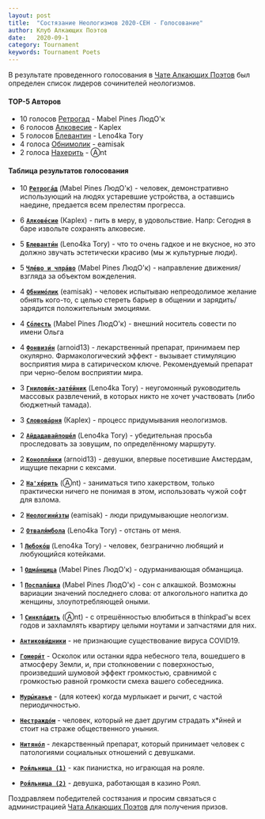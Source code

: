 ```yaml
---
layout: post
title:  "Состязание Неологизмов 2020-СЕН - Голосование"
author: Клуб Алкающих Поэтов
date:   2020-09-1
category: Tournament
keywords: Tournament Poets
---
```

В результате проведенного голосования в [Чате Алкающих Поэтов](https://t.me/joinchat/FC6kkBnP3OfzjUT__7YNnQ) был определен список лидеров сочинителей неологизмов.

#### TOP-5 Авторов
* 10 голосов <u>Ретрогад</u> - Mabel Pines ЛюдО'к
* 6 голосов <u>Алковесие</u> - Каplex
* 5 голосов <u>Блевантин</u> - Leno4ka Tory
* 4 голоса <u>Обнимолик</u> - eamisak
* 2 голоса <u>Нахерить</u> - Ⓐnt

<!--more-->

#### Таблица результатов голосования

* 10 **<u><code>Ретрога́д</code></u>** (Mabel Pines ЛюдО'к) - человек, демонстративно использующий на людях устаревшие устройства, а оставшись наедине, предается всем прелестям прогресса.
* 6 **<u><code>Алкове́сие</code></u>** (Каplex) - пить в меру, в удовольствие. Напр: Сегодня в баре извольте сохранять алковесие.
* 5 **<u><code>Блеванти́н</code></u>** (Leno4ka Tory) - что то очень гадкое и не вкусное, но это должно звучать эстетически красиво (мы ж культурные люди).
* 5 **<u><code>Чле́во и чпра́во</code></u>** (Mabel Pines ЛюдО'к) - направление движения/взгляда за объектом вожделения.
* 4 **<u><code>Обнимо́лик</code></u>** (eamisak) - человек испытываю непреодолимое желание обнять кого-то, с целью стереть барьер в общении и зарядить/зарядится положительным эмоциями.
* 4 **<u><code>Со́лесть</code></u>** (Mabel Pines ЛюдО'к) - внешний носитель совести по имени Ольга
* 4 **<u><code>Фонвизи́н</code></u>** (arnoid13) - лекарственный препарат, принимаем пер окулярно. Фармакологический эффект - вызывает стимуляцию восприятия мира в сатирическом ключе. Рекомендуемый препарат при черно-белом восприятии мира.
* 3 **<u><code>Гнилови́к-зате́йник</code></u>** (Leno4ka Tory) - неугомонный руководитель массовых развлечений, в которых никто не хочет участвовать (либо бюджетный тамада).
* 3 **<u><code>Словова́рня</code></u>** (Каplex) - процесс придумывания неологизмов.
* 2 **<u><code>Айдадавайпоше́л</code></u>** (Leno4ka Tory) - убедительная просьба проследовать за зовущим, по определённому маршруту.
* 2 **<u><code>Конопля́нки</code></u>** (arnoid13) - девушки, впервые посетившие Амстердам, ищущие пекарни с кексами.
* 2 **<u><code>На'хе́рить</code></u>** (Ⓐnt) - заниматься типо хакерством, только практически ничего не понимая в этом, использовать чужой софт для взлома.
* 2 **<u><code>Неологини́зты</code></u>** (eamisak) - люди придумывающие неологизм.
* 2 **<u><code>Отваля́мбола</code></u>** (Leno4ka Tory) - отстань от меня.
* 1 **<u><code>Любоко́ш</code></u>** (Leno4ka Tory) - человек, безгранично любящий и любующийся котейками.
* 1 **<u><code>Одма́нщица</code></u>** (Mabel Pines ЛюдО'к) - одурманивающая обманщица.
* 1 **<u><code>Поспала́шка</code></u>** (Mabel Pines ЛюдО'к) - сон с алкашкой. Возможны вариации значений последнего слова: от алкогольного напитка до женщины, злоупотребляющей оными.
* 1 **<u><code>Синкпа́дить</code></u>** (Ⓐnt) - с отрешённостью влюбиться в thinkpad'ы всех годов и захламлять квартиру целыми ноутами и запчастями для них.

* **<u><code>Антикови́дники</code></u>** - не признающие существование вируса COVID19.
* **<u><code>Гомери́т</code></u>** - Осколок или останки ядра небесного тела, вошедшего в атмосферу Земли, и, при столкновении с поверхностью, произведший шумовой эффект громкостью, сравнимой с громкостью равной громкости смеха вашего собеседника.
* **<u><code>Муры́канье</code></u>** - (для котеек) когда мурлыкает и рычит, с частой периодичностью.
* **<u><code>Нестраждóм</code></u>** - человек, который не дает другим страдать х*йней и стоит на страже общественного уныния.
* **<u><code>Нитянóл</code></u>** - лекарственный препарат, который принимает человек с патологиями социальных отношений с девушками.
* **<u><code>Роя́льница (1)</code></u>** - как пианистка, но играющая на рояле.
* **<u><code>Роя́льница (2)</code></u>** - девушка, работающая в казино Роял.

Поздравляем победителей состязания и просим связаться с администрацией [Чата Алкающих Поэтов](https://t.me/joinchat/FC6kkBnP3OfzjUT__7YNnQ) для получения призов.
